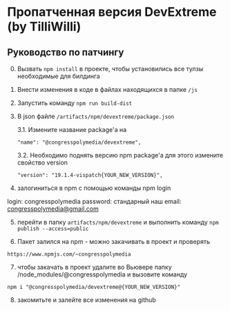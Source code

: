 # Пропатченная версия DevExtreme (by TilliWilli)

## Руководство по патчингу
0. Вызвать ```npm install``` в проекте, чтобы установились все тулзы необходимые для билдинга

1. Внести изменения в коде в файлах находящихся в папке ```/js```

2. Запустить команду ```npm run build-dist```

3. В json файле ```/artifacts/npm/devextreme/package.json```

    3.1. Измените название package'a на 

    ```"name": "@congresspolymedia/devextreme",```

    3.2. Необходимо поднять версию npm package'a для этого измените свойство version

    ```"version": "19.1.4-vispatch{YOUR_NEW_VERSION}",```

4. залогиниться в npm с помощью команды npm login

login: congresspolymedia
password: стандарный наш
email: congresspolymedia@gmail.com

5. перейти в папку ```artifacts/npm/devextreme``` и выполнить команду ```npm publish --access=public```

6. Пакет залился на npm - можно закачивать в проект и проверять

```https://www.npmjs.com/~congresspolymedia```

7. чтобы закачать в проект удалите во Вьювере папку /node_modules/@congresspolymedia и вызовите команду

```npm i "@congresspolymedia/devextreme@{YOUR_NEW_VERSION}"```

8. закомитьте и залейте все изменения на github